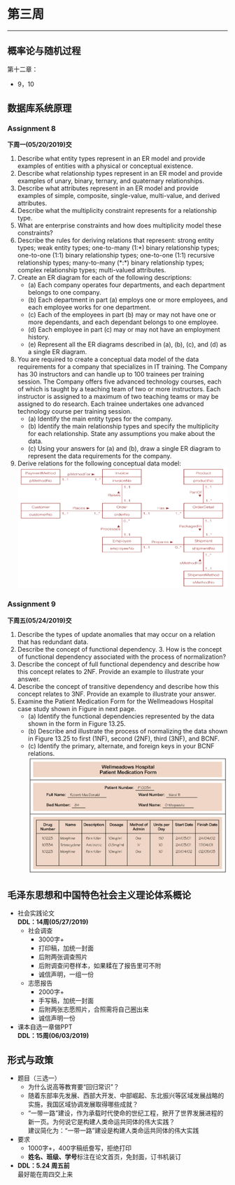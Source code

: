 # 第三周  
---  

## 概率论与随机过程  
第十二章：  
- 9，10  

## 数据库系统原理  
### Assignment 8  
**下周一(05/20/2019)交**  
1. Describe what entity types represent in an ER model and provide examples of entities with a physical or conceptual existence.  
2. Describe what relationship types represent in an ER model and provide examples of unary, binary, ternary, and quaternary relationships.  
3. Describe what attributes represent in an ER model and provide examples of simple, composite, single-value, multi-value, and derived attributes.  
4. Describe what the multiplicity constraint represents for a relationship type. 
5. What are enterprise constraints and how does multiplicity model these constraints?  
6. Describe the rules for deriving relations that represent: strong entity types; weak entity types; one-to-many (1:\*) binary relationship types; one-to-one (1:1) binary relationship types; one-to-one (1:1) recursive relationship types; many-to-many (\*:\*) binary relationship types; complex relationship types; multi-valued attributes.  
7. Create an ER diagram for each of the following descriptions:
	- (a) Each company operates four departments, and each department belongs to one company.  
	- (b) Each department in part (a) employs one or more employees, and each employee works for one department.  
	- (c) Each of the employees in part (b) may or may not have one or more dependants, and each dependant belongs to one employee.  
	- (d) Each employee in part (c) may or may not have an employment history.  
	- (e) Represent all the ER diagrams described in (a), (b), (c), and (d) as a single ER diagram.  
7. You are required to create a conceptual data model of the data requirements for a company that specializes in IT training. The Company has 30 instructors and can handle up to 100 trainees per training session. The Company offers five advanced technology courses, each of which is taught by a teaching team of two or more instructors. Each instructor is assigned to a maximum of two teaching teams or may be assigned to do research. Each trainee undertakes one advanced technology course per training session.  
	- (a) Identify the main entity types for the company.  
	- (b) Identify the main relationship types and specify the multiplicity for each relationship. State any assumptions you make about the data.  
	- (c) Using your answers for (a) and (b), draw a single ER diagram to represent the data requirements for the company.  
8. Derive relations for the following conceptual data model:  
![chapter 8](img/8.png)  

### Assignment 9  
**下周五(05/24/2019)交**  
1. Describe the types of update anomalies that may occur on a relation that has redundant data.  
2. Describe the concept of functional dependency. 3. How is the concept of functional dependency associated with the process of normalization?  
4. Describe the concept of full functional dependency and describe how this concept relates to 2NF. Provide an example to illustrate your answer.  
5. Describe the concept of transitive dependency and describe how this concept relates to 3NF. Provide an example to illustrate your answer.  
6. Examine the Patient Medication Form for the Wellmeadows Hospital case study shown in Figure in next page.  
	- (a) Identify the functional dependencies represented by the data shown in the form in Figure 13.25.  
	- (b) Describe and illustrate the process of normalizing the data shown in Figure 13.25 to first (1NF), second (2NF), third (3NF), and BCNF.  
	- (c) Identify the primary, alternate, and foreign keys in your BCNF relations.  
![Chapter 9](img/9.png)  

## 毛泽东思想和中国特色社会主义理论体系概论  
- 社会实践论文  
  **DDL：14周(05/27/2019)**  
	- 社会调查  
		- 3000字+  
		- 打印稿，加统一封面  
		- 后附两张调查照片  
		- 后附调查问卷样本，如果糅在了报告里可不附  
		- 诚信声明，一组一份  
	- 志愿报告  
		- 2000字+  
		- 手写稿，加统一封面  
		- 后附两张志愿照片，合照需将自己圈出来  
		- 诚信声明一份  
- 课本自选一章做PPT  
  **DDL：15周(06/03/2019)**  

## 形式与政策  
- 题目（三选一）  
	- 为什么说高等教育要“回归常识”？  
	- 随着东部率先发展、西部大开发、中部崛起、东北振兴等区域发展战略的实施，我国区域协调发展取得哪些成就？  
	- “一带一路”建设，作为承载时代使命的世纪工程，掀开了世界发展进程的新一页。为何说它是构建人类命运共同体的伟大实践？  
	  建议简化为：“一带一路”建设是构建人类命运共同体的伟大实践   
- 要求  
	- 1000字+，400字稿纸誊写，拒绝打印  
	- **姓名、班级、学号**标注在论文首页，免封面，订书机装订  
- **DDL：5.24 周五前**  
  最好能在周四交上来  